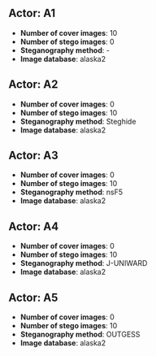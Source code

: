 

## Actor: A1
- **Number of cover images**: 10
- **Number of stego images**: 0
- **Steganography method**: -
- **Image database**: alaska2

## Actor: A2
- **Number of cover images**: 0
- **Number of stego images**: 10
- **Steganography method**: Steghide
- **Image database**: alaska2

## Actor: A3
- **Number of cover images**: 0
- **Number of stego images**: 10
- **Steganography method**: nsF5
- **Image database**: alaska2

## Actor: A4
- **Number of cover images**: 0
- **Number of stego images**: 10
- **Steganography method**: J-UNIWARD
- **Image database**: alaska2

## Actor: A5
- **Number of cover images**: 0
- **Number of stego images**: 10
- **Steganography method**: OUTGESS
- **Image database**: alaska2





